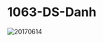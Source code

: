 # 1063-DS-Danh

![20170614](https://user-images.githubusercontent.com/35544921/35119195-caf16788-fc59-11e7-83ec-8392008b40ae.jpg)
